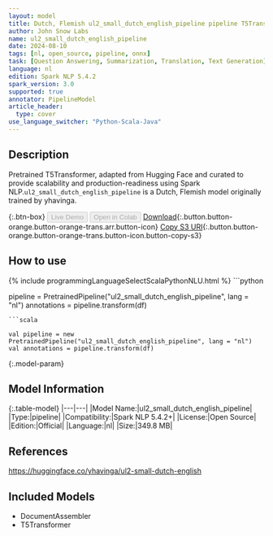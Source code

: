 ```yaml
---
layout: model
title: Dutch, Flemish ul2_small_dutch_english_pipeline pipeline T5Transformer from yhavinga
author: John Snow Labs
name: ul2_small_dutch_english_pipeline
date: 2024-08-10
tags: [nl, open_source, pipeline, onnx]
task: [Question Answering, Summarization, Translation, Text Generation]
language: nl
edition: Spark NLP 5.4.2
spark_version: 3.0
supported: true
annotator: PipelineModel
article_header:
  type: cover
use_language_switcher: "Python-Scala-Java"
---
```


## Description

Pretrained T5Transformer, adapted from Hugging Face and curated to provide scalability and production-readiness using Spark NLP.`ul2_small_dutch_english_pipeline` is a Dutch, Flemish model originally trained by yhavinga.

{:.btn-box}
<button class="button button-orange" disabled>Live Demo</button>
<button class="button button-orange" disabled>Open in Colab</button>
[Download](https://s3.amazonaws.com/auxdata.johnsnowlabs.com/public/models/ul2_small_dutch_english_pipeline_nl_5.4.2_3.0_1723248512469.zip){:.button.button-orange.button-orange-trans.arr.button-icon}
[Copy S3 URI](s3://auxdata.johnsnowlabs.com/public/models/ul2_small_dutch_english_pipeline_nl_5.4.2_3.0_1723248512469.zip){:.button.button-orange.button-orange-trans.button-icon.button-copy-s3}

## How to use



<div class="tabs-box" markdown="1">
{% include programmingLanguageSelectScalaPythonNLU.html %}
```python

pipeline = PretrainedPipeline("ul2_small_dutch_english_pipeline", lang = "nl")
annotations =  pipeline.transform(df)   

```
```scala

val pipeline = new PretrainedPipeline("ul2_small_dutch_english_pipeline", lang = "nl")
val annotations = pipeline.transform(df)

```
</div>

{:.model-param}
## Model Information

{:.table-model}
|---|---|
|Model Name:|ul2_small_dutch_english_pipeline|
|Type:|pipeline|
|Compatibility:|Spark NLP 5.4.2+|
|License:|Open Source|
|Edition:|Official|
|Language:|nl|
|Size:|349.8 MB|

## References

https://huggingface.co/yhavinga/ul2-small-dutch-english

## Included Models

- DocumentAssembler
- T5Transformer